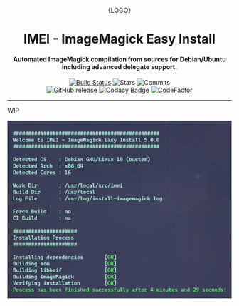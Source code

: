 <div align=center>

{LOGO}

# IMEI - ImageMagick Easy Install
#### Automated ImageMagick compilation from sources for Debian/Ubuntu including advanced delegate support.

[![Build Status](https://travis-ci.com/SoftCreatR/imei.svg?token=8J9U4hwXaEUHPpSSm5rr&branch=master)](https://travis-ci.com/SoftCreatR/imei) ![Stars](https://img.shields.io/github/stars/SoftCreatR/imei.svg) ![Commits](https://img.shields.io/github/last-commit/SoftCreatR/imei/master.svg?style=flat)  
![GitHub release](https://img.shields.io/github/release/SoftCreatR/imei?style=flat) [![Codacy Badge](https://app.codacy.com/project/badge/Grade/325d797fcbbf44df9dbed8af3ba8e1f4)](https://www.codacy.com?utm_source=github.com&amp;utm_medium=referral&amp;utm_content=SoftCreatR/imei&amp;utm_campaign=Badge_Grade) [![CodeFactor](https://www.codefactor.io/repository/github/softcreatr/imei/badge?s=5d18e033891edfd7ee145472db7d46b9a0ec3b11)](https://www.codefactor.io/repository/github/softcreatr/imei)

</div>

---

WIP

<p align="center"><img src="https://raw.githubusercontent.com/SoftCreatR/imei/master/imei.png" alt="IMEI"></p>
